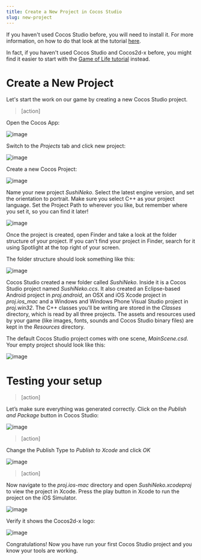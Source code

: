 ```yaml
---
title: Create a New Project in Cocos Studio
slug: new-project
---
```


If you haven't used Cocos Studio before, you will need to install it.  For more information, on how to do that look at the tutorial [here](https://www.makeschool.com/tutorials/learn-cocos-studio-and-c-by-building-the-game-of-life/get-started-with-cocos-studio).

In fact, if you haven't used Cocos Studio and Cocos2d-x before, you might find it easier to start with the [Game of Life tutorial](https://www.makeschool.com/tutorials/learn-cocos-studio-and-c-by-building-the-game-of-life/what-game-of-life) instead.

Create a New Project
====================

Let's start the work on our game by creating a new Cocos Studio project. 

> [action]
> 
Open the Cocos App:
>
![image](cocosapp.png)
>
Switch to the *Projects* tab and click new project:
>
![image](newProject.png)
>
Create a new Cocos Project:
>
![image](newProjectType.png)
>
Name your new project *SushiNeko*. Select the latest engine version, and set the orientation to portrait.  Make sure you select C++ as your project language. Set the Project Path to wherever you like, but remember  where you set it, so you can find it later!
>
![image](newProjectSettings.png)

Once the project is created, open
Finder and take a look at the folder structure of your project. If you
can't find your project in Finder, search for it using Spotlight at the
top right of your screen. 

The folder structure should look something
like this:

![image](directoryStructure.png)

Cocos Studio created a new folder called *SushiNeko*. Inside it
is a Cocos Studio project named *SushiNeko.ccs*.  It also created an Eclipse-based Android project in *proj.android*, an OSX and iOS Xcode project in *proj.ios_mac* and a Windows and Windows Phone Visual Studio project in *proj.win32*. The C++ classes you'll be writing are stored in the *Classes* directory, which is read by all three projects.  The assets and resources used by your game (like images, fonts, sounds and Cocos Studio binary files) are kept in the *Resources* directory.

The default Cocos Studio project comes with one scene, *MainScene.csd*. Your empty project should look like this:

![image](blankNewProject.png)

Testing your setup
==================
> [action]
> 
Let’s make sure everything was generated correctly. Click on the *Publish and Package* button in Cocos Studio:

![image](publishAndPackage.png)

> [action]
> 
Change the Publish Type to *Publish to Xcode* and click *OK*

![image](publishSettings.png)

> [action]
> 
Now navigate to the *proj.ios-mac* directory and open *SushiNeko.xcodeproj* to view the project in Xcode. Press the play button in Xcode to run the project on the iOS Simulator.

![image](runButton.png)

Verify it shows the Cocos2d-x logo:

![image](firstRun.png)

Congratulations! Now you have run your first Cocos Studio project and
you know your tools are working.
